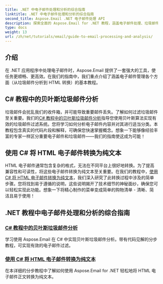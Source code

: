 ```yaml
---
title: .NET 中电子邮件处理和分析的综合指南
linktitle: .NET 中电子邮件处理和分析的综合指南
second_title: Aspose.Email .NET 电子邮件处理 API
description: 探索全面的 Aspose.Email for .NET 教程，涵盖电子邮件处理、垃圾邮件分析、HTML 转换等，以简化您的 .NET 应用程序。
type: docs
weight: 13
url: /zh/net/tutorials/email/guide-to-email-processing-and-analysis/
---
```

## 介绍

在 .NET 应用程序中处理电子邮件时，Aspose.Email 提供了一套强大的工具，使任务更顺畅、更高效。在我们的指南中，我们重点介绍了涵盖电子邮件管理各个方面（从垃圾邮件分析到 HTML 转换）的基本教程。 

## C# 教程中的贝叶斯垃圾邮件分析
垃圾邮件会扰乱我们的收件箱，并可能导致重要邮件丢失。了解如何过滤垃圾邮件至关重要。我们的[C# 教程中的贝叶斯垃圾邮件分析](./bayesian-spam-analysis-in-csharp/)指导您使用贝叶斯算法实现有效的垃圾邮件过滤系统。您将学习如何分析电子邮件内容并对其进行适当分类。本教程包含真实的代码片段和解释，可确保您快速掌握概念。想象一下能够像经验丰富的专家一样区分重要电子邮件和垃圾邮件——我们的指南使这成为可能！

## 使用 C# 将 HTML 电子邮件转换为纯文本
HTML 电子邮件通常包含复杂的格式，无法在不同平台上很好地转换。为了提高兼容性和可读性，将这些电子邮件转换为纯文本至关重要。在我们的教程中，[使用 C# 将 HTML 电子邮件转换为纯文本](./convert-html-email-to-plain-text/)，我们深入研究了此转换过程中涉及的简单步骤。您将找到易于遵循的说明，这些说明揭开了技术细节的神秘面纱，确保您可以轻松实现此功能。想象一下将精心制作的菜单变成简单的购物清单 - 清晰、简洁且易于使用！

## .NET 教程中电子邮件处理和分析的综合指南
### [C# 教程中的贝叶斯垃圾邮件分析](./bayesian-spam-analysis-in-csharp/)
学习使用 Aspose.Email 在 C# 中实现贝叶斯垃圾邮件分析。带有代码见解的分步教程，可实现有效的电子邮件过滤。
### [使用 C# 将 HTML 电子邮件转换为纯文本](./convert-html-email-to-plain-text/)
在本详细的分步教程中了解如何使用 Aspose.Email for .NET 轻松地将 HTML 电子邮件正文转换为纯文本。